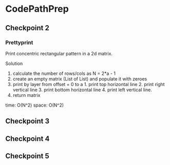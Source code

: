 # CodePathPrep

## Checkpoint 2

### Prettyprint
Print concentric rectangular pattern in a 2d matrix.

Solution

  1. calculate the number of rows/cols as N = 2*a - 1
  2. create an empty matrix (List of List) and populate it with zeroes
  3. print by layer from offset = 0 to a
    1. print top horizontal line
    2. print right vertical line
    3. print bottom horizontal line
    4. print left vertical line.
  4. return matrix
 
  time: O(N^2)
  space: O(N^2)
 
## Checkpoint 3

## Checkpoint 4

## Checkpoint 5

